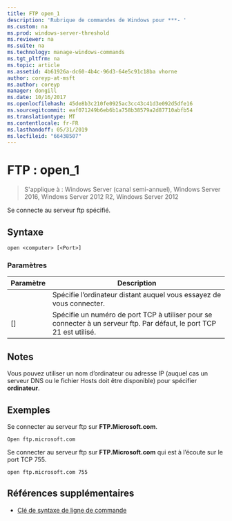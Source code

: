 ```yaml
---
title: FTP open_1
description: 'Rubrique de commandes de Windows pour ***- '
ms.custom: na
ms.prod: windows-server-threshold
ms.reviewer: na
ms.suite: na
ms.technology: manage-windows-commands
ms.tgt_pltfrm: na
ms.topic: article
ms.assetid: 4b61926a-dc60-4b4c-96d3-64e5c91c18ba vhorne
author: coreyp-at-msft
ms.author: coreyp
manager: dongill
ms.date: 10/16/2017
ms.openlocfilehash: 45de8b3c210fe0925ac3cc43c41d3e092d5dfe16
ms.sourcegitcommit: eaf071249b6eb6b1a758b38579a2d87710abfb54
ms.translationtype: MT
ms.contentlocale: fr-FR
ms.lasthandoff: 05/31/2019
ms.locfileid: "66438507"
---
```

# <a name="ftp-open1"></a>FTP : open_1

>S'applique à : Windows Server (canal semi-annuel), Windows Server 2016, Windows Server 2012 R2, Windows Server 2012

Se connecte au serveur ftp spécifié.   
## <a name="syntax"></a>Syntaxe  
```  
open <computer> [<Port>]  
```  
### <a name="parameters"></a>Paramètres  

| Paramètre  |                                           Description                                            |
|------------|--------------------------------------------------------------------------------------------------|
| <computer> |                Spécifie l’ordinateur distant auquel vous essayez de vous connecter.                 |
|  [<Port>]  | Spécifie un numéro de port TCP à utiliser pour se connecter à un serveur ftp. Par défaut, le port TCP 21 est utilisé. |

## <a name="remarks"></a>Notes  
Vous pouvez utiliser un nom d’ordinateur ou adresse IP (auquel cas un serveur DNS ou le fichier Hosts doit être disponible) pour spécifier **ordinateur**.  
## <a name="BKMK_Examples"></a>Exemples  
Se connecter au serveur ftp sur **FTP.Microsoft.com**.  
```  
Open ftp.microsoft.com  
```  
Se connecter au serveur ftp sur **FTP.Microsoft.com** qui est à l’écoute sur le port TCP 755.  
```  
open ftp.microsoft.com 755  
```  
## <a name="additional-references"></a>Références supplémentaires  
-   [Clé de syntaxe de ligne de commande](command-line-syntax-key.md)  
